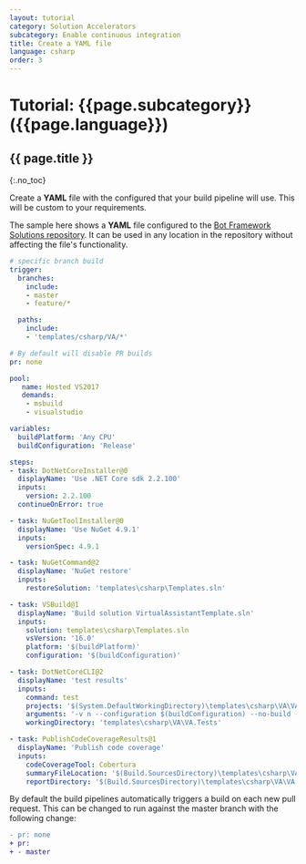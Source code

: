 ```yaml
---
layout: tutorial
category: Solution Accelerators
subcategory: Enable continuous integration
title: Create a YAML file
language: csharp
order: 3
---
```


# Tutorial: {{page.subcategory}} ({{page.language}})

## {{ page.title }}
{:.no_toc}

Create a **YAML** file with the configured that your build pipeline will use. This will be custom to your requirements.

The sample here shows a **YAML** file configured to the [Bot Framework Solutions repository]({{site.repo}}). It can be used in any location in the repository without affecting the file's functionality.

```yaml
# specific branch build
trigger:
  branches:  
    include:
    - master
    - feature/*

  paths:
    include:
    - 'templates/csharp/VA/*'

# By default will disable PR builds
pr: none

pool:
   name: Hosted VS2017
   demands:
    - msbuild
    - visualstudio

variables:
  buildPlatform: 'Any CPU'
  buildConfiguration: 'Release'

steps:
- task: DotNetCoreInstaller@0
  displayName: 'Use .NET Core sdk 2.2.100'
  inputs:
    version: 2.2.100
  continueOnError: true

- task: NuGetToolInstaller@0
  displayName: 'Use NuGet 4.9.1'
  inputs:
    versionSpec: 4.9.1

- task: NuGetCommand@2
  displayName: 'NuGet restore'
  inputs:
    restoreSolution: 'templates\csharp\Templates.sln'

- task: VSBuild@1
  displayName: 'Build solution VirtualAssistantTemplate.sln'
  inputs:
    solution: templates\csharp\Templates.sln
    vsVersion: '16.0'
    platform: '$(buildPlatform)'
    configuration: '$(buildConfiguration)'

- task: DotNetCoreCLI@2
  displayName: 'test results'
  inputs:
    command: test
    projects: '$(System.DefaultWorkingDirectory)\templates\csharp\VA\VA.Tests\VA.Tests.csproj'
    arguments: '-v n --configuration $(buildConfiguration) --no-build --no-restore --filter TestCategory!=IgnoreInAutomatedBuild /p:CollectCoverage=true /p:CoverletOutputFormat=cobertura'
    workingDirectory: 'templates\csharp\VA\VA.Tests'

- task: PublishCodeCoverageResults@1
  displayName: 'Publish code coverage'
  inputs:
    codeCoverageTool: Cobertura
    summaryFileLocation: '$(Build.SourcesDirectory)\templates\csharp\VA\VA.Tests\coverage.cobertura.xml'
    reportDirectory: '$(Build.SourcesDirectory)\templates\csharp\VA\VA.Tests'
```
By default the build pipelines automatically triggers a build on each new pull request. This can be changed to run against the master branch with the following change:

```diff
- pr: none
+ pr: 
+ - master
```
